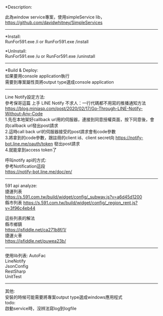 ﻿*Description:  

此為window service專案，使用simpleService lib，https://github.com/davidwhitney/SimpleServices  

--------  

*Install:  
RunFor591.exe /i or RunFor591.exe /install  

*UnInstall:  
RunFor591.exe /u or RunFor591.exe /uninstall  

--------  
*Build & Deploy:  
如果要用console application執行  
需要到專案屬性頁將output type選成console application  

---------  
Line Notify設定方法:  
參考保哥這篇 上手 LINE Notify 不求人：一行代碼都不用寫的推播通知方法  
https://blog.miniasp.com/post/2020/02/17/Go-Through-LINE-Notify-Without-Any-Code  
1.先在本地架好callback url用的伺服器，連接到同意授權頁面，按下同意後，會向callback url發出post請求  
2.這時call back url的伺服器接受的post請求會有code參數  
3.將拿到的code參數，跟註冊的client id、client secret向 https://notify-bot.line.me/oauth/token 發出post請求  
4.就能拿到access token了  

呼叫notify api的方式:  
參考Notification這段  
https://notify-bot.line.me/doc/en/  

---------  
591 api analyze:  
捷運列表  
https://s.591.com.tw/build/widget/config/_subway.js?v=a6d45d1200  
縣市列表
https://s.591.com.tw/build/widget/config/_region_rent.js?v=3f96c4eb44  

這些列表的解法  
縣市鄉鎮  
https://jsfiddle.net/ca271b8f/1/  
捷運火車  
https://jsfiddle.net/puwea23b/  


---------  
使用lib列表:
AutoFac  
LineNotify  
JsonConfig  
RestSharp  
UnitTest

---------  
其他:  
安裝的時候可能需要將專案output type選成windows應用程式  
todo:  
啟動service時，沒辨法寫log到logfile  
